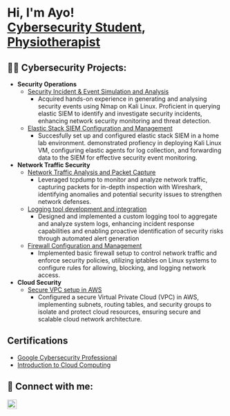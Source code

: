 <h1>Hi, I'm Ayo! <br/><a href="(https://www.linkedin.com/in/ayotunde-jinadu-4285a4191/)">Cybersecurity Student</a>, <a href="https://www.linkedin.com/in/ayotunde-jinadu-4285a4191/">Physiotherapist</a></h1>

<h2>👨‍💻 Cybersecurity Projects:</h2>

- <b>Security Operations</b>
  - [Security Incident & Event Simulation and Analysis](https://github.com/Ayotunde-Jinadu/Elastic-SIEM-Lab) 
    - Acquired hands-on experience in generating and analysing security events using Nmap on Kali Linux. Proficient in querying elastic SIEM to identify and investigate security incidents, enhancing network security monitoring and threat detection.
  - [Elastic Stack SIEM Configuration and Management](https://github.com/Ayotunde-Jinadu/Elastic-SIEM-Lab)
    - Succesfully set up and configured elastic stack SIEM in a home lab environment. demonstrated profiency in deploying Kali Linux VM, configuring elastic agents for log collection, and forwarding data to the SIEM for effective security event monitoring.
- <b>Network Traffic Security</b>
  - [Network Traffic Analysis and Packet Capture](https://github.com/Ayotunde-Jinadu/Network-Analysis-and-Decryption-Logging-Tool)
    -  Leveraged tcpdump to monitor and analyze network traffic, capturing packets for in-depth inspection with Wireshark, identifying anomalies and potential security issues to strengthen network defenses.
  - [Logging tool development and integration](https://github.com/Ayotunde-Jinadu/Network-Analysis-and-Decryption-Logging-Tool)
    - Designed and implemented a custom logging tool to aggregate and analyze system logs, enhancing incident response capabilities and enabling proactive identification of security risks through automated alert generation
  - [Firewall Configuration and Management](https://github.com/Ayotunde-Jinadu/Firewall-Configuration-and-Management)
    - Implemented basic firewall setup to control network traffic and enforce security policies, utilizing iptables on Linux systems to configure rules for allowing, blocking, and logging network access.
- <b>Cloud Security</b>
  - [Secure VPC setup in AWS](https://github.com/Ayotunde-Jinadu/Virtual-Private-Cloud-Configuration)
    - Configured a secure Virtual Private Cloud (VPC) in AWS, implementing subnets, routing tables, and security groups to isolate and protect cloud resources, ensuring secure and scalable cloud network architecture.

<h2>Certifications</h2>

- [Google Cybersecurity Professional](https://www.youtube.com/watch?v=a83ASGn_V_s)
- [Introduction to Cloud Computing](https://www.youtube.com/watch?v=a83ASGn_V_s)


<h2> 🤳 Connect with me:</h2>

[<img align="left" alt="AyotundeJinadu | LinkedIn" width="22px" src="https://cdn.jsdelivr.net/npm/simple-icons@v3/icons/linkedin.svg" />][linkedin]


[linkedin]: https://www.linkedin.com/in/ayotunde-jinadu-4285a4191/

<!--
**ayotunde-jinadu/ayotunde-jinadu** is a ✨ _special_ ✨ repository because its `README.md` (this file) appears on your GitHub profile.

Here are some ideas to get you started:

- 🔭 I’m currently working on ...
- 🌱 I’m currently learning ...
- 👯 I’m looking to collaborate on ...
- 🤔 I’m looking for help with ...
- 💬 Ask me about ...
- 📫 How to reach me: ...
- 😄 Pronouns: ...
- ⚡ Fun fact: ...
-->
